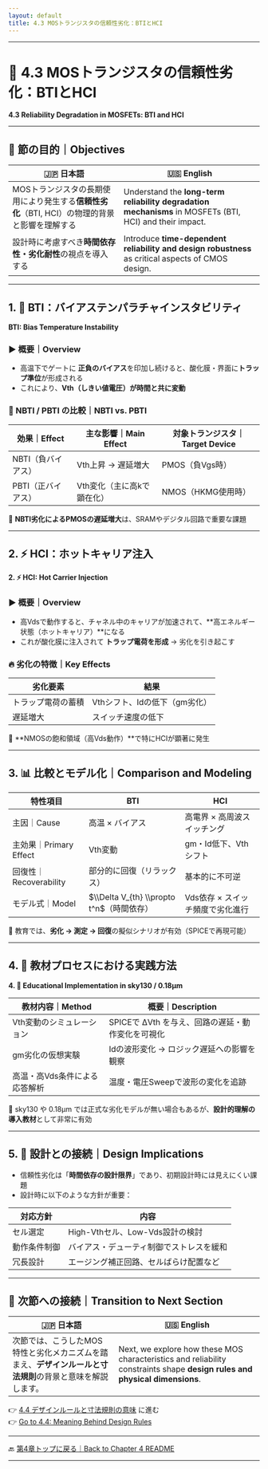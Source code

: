 ```yaml
---
layout: default
title: 4.3 MOSトランジスタの信頼性劣化：BTIとHCI
---
```


---

# 📘 4.3 MOSトランジスタの信頼性劣化：BTIとHCI  
**4.3 Reliability Degradation in MOSFETs: BTI and HCI**

---

## 🎯 節の目的｜Objectives

| 🇯🇵 日本語                                                                                          | 🇺🇸 English                                                                                           |
|-----------------------------------------------------------------------------------------------------|--------------------------------------------------------------------------------------------------------|
| MOSトランジスタの長期使用により発生する**信頼性劣化**（BTI, HCI）の物理的背景と影響を理解する      | Understand the **long-term reliability degradation mechanisms** in MOSFETs (BTI, HCI) and their impact. |
| 設計時に考慮すべき**時間依存性・劣化耐性**の視点を導入する                                           | Introduce **time-dependent reliability and design robustness** as critical aspects of CMOS design.    |

---

## 1. 🔌 BTI：バイアステンパラチャインスタビリティ  
**BTI: Bias Temperature Instability**

### ▶ 概要｜Overview

- 高温下でゲートに **正負のバイアス**を印加し続けると、酸化膜・界面に**トラップ準位**が形成される  
- これにより、**Vth（しきい値電圧）が時間と共に変動**

### 🔹 NBTI / PBTI の比較｜NBTI vs. PBTI

| 効果｜Effect | 主な影響｜Main Effect      | 対象トランジスタ｜Target Device |
|-------------|----------------------------|------------------------------|
| NBTI（負バイアス） | Vth上昇 → 遅延増大             | PMOS（負Vgs時）              |
| PBTI（正バイアス） | Vth変化（主に高kで顕在化）      | NMOS（HKMG使用時）           |

📌 **NBTI劣化によるPMOSの遅延増大**は、SRAMやデジタル回路で重要な課題

---

## 2. ⚡ HCI：ホットキャリア注入  
**2. ⚡ HCI: Hot Carrier Injection**

### ▶ 概要｜Overview

- 高Vdsで動作すると、チャネル中のキャリアが加速されて、**高エネルギー状態（ホットキャリア）**になる  
- これが酸化膜に注入されて **トラップ電荷を形成** → 劣化を引き起こす

### 🔥 劣化の特徴｜Key Effects

| 劣化要素 | 結果 |
|----------|------|
| トラップ電荷の蓄積 | Vthシフト、Idの低下（gm劣化） |
| 遅延増大            | スイッチ速度の低下           |

📌 **NMOSの飽和領域（高Vds動作）**で特にHCIが顕著に発生

---

## 3. 📊 比較とモデル化｜Comparison and Modeling

| 特性項目 | BTI | HCI |
|----------|-----|-----|
| 主因｜Cause         | 高温 × バイアス      | 高電界 × 高周波スイッチング     |
| 主効果｜Primary Effect | Vth変動            | gm・Id低下、Vthシフト           |
| 回復性｜Recoverability | 部分的に回復（リラックス） | 基本的に不可逆                  |
| モデル式｜Model      | $\\Delta V_{th} \\propto t^n$（時間依存） | Vds依存 × スイッチ頻度で劣化進行 |

🧠 教育では、**劣化 → 測定 → 回復**の擬似シナリオが有効（SPICEで再現可能）

---

## 4. 🧪 教材プロセスにおける実践方法  
**4. 🧪 Educational Implementation in sky130 / 0.18µm**

| 教材内容｜Method | 概要｜Description |
|------------------|------------------|
| Vth変動のシミュレーション | SPICEで ΔVth を与え、回路の遅延・動作変化を可視化 |
| gm劣化の仮想実験 | Idの波形変化 → ロジック遅延への影響を観察         |
| 高温・高Vds条件による応答解析 | 温度・電圧Sweepで波形の変化を追跡               |

📌 sky130 や 0.18µm では正式な劣化モデルが無い場合もあるが、**設計的理解の導入教材**として非常に有効

---

## 5. 🧩 設計との接続｜Design Implications

- 信頼性劣化は「**時間依存の設計限界**」であり、初期設計時には見えにくい課題  
- 設計時に以下のような方針が重要：

| 対応方針 | 内容 |
|----------|------|
| セル選定 | High-Vthセル、Low-Vds設計の検討 |
| 動作条件制御 | バイアス・デューティ制御でストレスを緩和 |
| 冗長設計 | エージング補正回路、セルばらけ配置など |

---

## 🔄 次節への接続｜Transition to Next Section

| 🇯🇵 日本語 | 🇺🇸 English |
|----------|-----------|
| 次節では、こうしたMOS特性と劣化メカニズムを踏まえ、**デザインルールと寸法規則**の背景と意味を解説します。 | Next, we explore how these MOS characteristics and reliability constraints shape **design rules and physical dimensions**. |

👉 [4.4 デザインルールと寸法規則の意味](4.4_design_rules.md) に進む  
👉 [Go to 4.4: Meaning Behind Design Rules](4.4_design_rules.md)

---

🔙 [第4章トップに戻る｜Back to Chapter 4 README](README.md)

---
